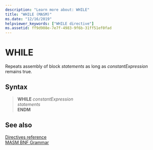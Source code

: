 ```yaml
---
description: "Learn more about: WHILE"
title: "WHILE (MASM)"
ms.date: "12/16/2019"
helpviewer_keywords: ["WHILE directive"]
ms.assetid: ff9d908e-7e7f-4983-9f6b-31ff51ef0fad
---
```

# WHILE

Repeats assembly of block *statements* as long as *constantExpression* remains true.

## Syntax

> **WHILE** *constantExpression*\
> *statements*\
> **ENDM**

## See also

[Directives reference](directives-reference.md)\
[MASM BNF Grammar](masm-bnf-grammar.md)
